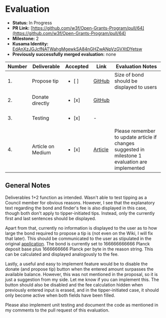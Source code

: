 # Evaluation


* **Status:** In Progress
* **PR Link:** [https://github.com/w3f/Open-Grants-Program/pull/64](https://github.com/w3f/Open-Grants-Program/pull/64)
* **Milestone:** 2
* **Kusama Identity:** [EdAnXzJGJcfNATWahgMgewkSA84nGHZwANpVzGVXtDYetsw](https://polkascan.io/kusama/account/EdAnXzJGJcfNATWahgMgewkSA84nGHZwANpVzGVXtDYetsw)
* **Previously successfully merged evaluation:** none

| Number | Deliverable | Accepted | Link | Evaluation Notes |
| ------------- | ------------- | ------------- | ------------- |------------- |
| 1. | Propose tip |<ul><li>[ ] </li></ul>|[GitHub](https://github.com/Shard-Labs/kusama-tips-widget/tree/e2e1629ba77449c4141d5a7c1374cbd3874ba623)| Size of bond should be displayed to users |
| 2. | Donate directly |<ul><li>[x] </li></ul>|[GitHub](https://github.com/Shard-Labs/kusama-tips-widget/tree/e2e1629ba77449c4141d5a7c1374cbd3874ba623)| |
| 3. | Testing |<ul><li>[x] </li></ul>|- | | 
| 4. | Article on Medium |<ul><li>[x] </li></ul>|[Article](https://medium.com/shard-labs/tipping-websites-in-kusama-tokens-ksm-kusama-tipping-widget-c13360b42111)| Please remember to update article if changes suggested in milestone 1 evaluation are implemented |

## General Notes

Deliverables 1+2 function as intended. Wasn't able to test tipping as a Council member for obvious reasons. However, I see that the explanatory text regarding the bond and finder's fee is also displayed in this case, though both don't apply to tipper-initiated tips. Instead, only the currently first and last sentences should be displayed.

Apart from that, currently no information is displayed to the user as to how large the bond required to propose a tip is (not even on the Wiki, I will fix that later). This should be communicated to the user as stipulated in the original [application](https://github.com/w3f/Open-Grants-Program/blob/master/applications/KSM-embeddable-tip-or-donate-button.md). The bond is currently set to 166666666666 Planck deposit base plus 1666666666 Planck per byte in the reason string. This can be calculated and displayed analogously to the fee.

Lastly, a useful and easy to implement feature would be to disable the donate (and propose tip) button when the entered amount surpasses the available balance. However, this was not mentioned in the proposal, so it is just a suggestion from my side. Let me know if you can implement this. The button should also be disabled and the fee calculation hidden when previously entered input is erased, and in the tipper-initiated case, it should only become active when both fields have been filled.

Please also implement unit testing and document the code as mentioned in my comments to the pull request of this evaluation.